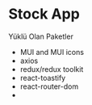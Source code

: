 # Stock App 
Yüklü Olan Paketler
- MUI and MUI icons
- axios
- redux/redux toolkit
- react-toastify
- react-router-dom
- 